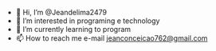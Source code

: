 - 👋 Hi, I’m @Jeandelima2479
- 👀 I’m interested in programing e technology
- 🌱 I’m currently learning to program
- 📫 How to reach me e-mail jeanconceicao762@gmail.com

<!---
Jeandelima2479/Jeandelima2479 is a ✨ special ✨ repository because its `README.md` (this file) appears on your GitHub profile.
You can click the Preview link to take a look at your changes.
--->
